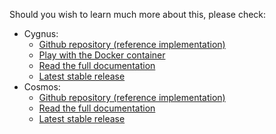 Should you wish to learn much more about this, please check: 
   
   - Cygnus:
       - [Github repository (reference implementation)](https://github.com/Fiware/context.Cygnus)
       - [Play with the Docker container](https://hub.docker.com/r/fiware/cygnus/)
       - [Read the full documentation](http://fiware-cygnus.readthedocs.org/en/latest/)
       - [Latest stable release](https://github.com/telefonicaid/fiware-cygnus/releases/latest)
   - Cosmos:
       - [Github repository (reference implementation)](https://github.com/Fiware/context.Cosmos)
       - [Read the full documentation](http://fiware-cosmos.readthedocs.org/en/latest/)
       - [Latest stable release](https://github.com/telefonicaid/fiware-cosmos/releases/latest)

